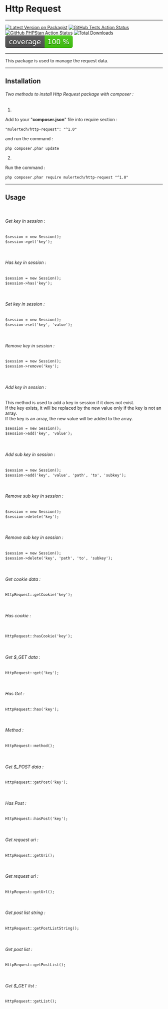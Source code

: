 
# Http Request

___
[![Latest Version on Packagist](https://img.shields.io/packagist/v/mulertech/http-request.svg?style=flat-square)](https://packagist.org/packages/mulertech/http-request)
[![GitHub Tests Action Status](https://img.shields.io/github/actions/workflow/status/mulertech/http-request/tests.yml?branch=main&label=tests&style=flat-square)](https://github.com/mulertech/http-request/actions/workflows/tests.yml)
[![GitHub PHPStan Action Status](https://img.shields.io/github/actions/workflow/status/mulertech/http-request/phpstan.yml?branch=main&label=phpstan&style=flat-square)](https://github.com/mulertech/http-request/actions/workflows/phpstan.yml)
[![Total Downloads](https://img.shields.io/packagist/dt/mulertech/http-request.svg?style=flat-square)](https://packagist.org/packages/mulertech/http-request)
[![Test Coverage](https://raw.githubusercontent.com/mulertech/http-request/main/badge-coverage.svg)](https://packagist.org/packages/mulertech/http-request)
___

This package is used to manage the request data.

___

## Installation

###### _Two methods to install Http Request package with composer :_

1.
Add to your "**composer.json**" file into require section :

```
"mulertech/http-request": "^1.0"
```

and run the command :

```
php composer.phar update
```

2.
Run the command :

```
php composer.phar require mulertech/http-request "^1.0"
```

___

## Usage

<br>

###### _Get key in session :_

```
$session = new Session();
$session->get('key');
```

<br>

###### _Has key in session :_

```
$session = new Session();
$session->has('key');
```

<br>

###### _Set key in session :_

```
$session = new Session();
$session->set('key', 'value');
```

<br>

###### _Remove key in session :_

```
$session = new Session();
$session->remove('key');
```

<br>

###### _Add key in session :_
This method is used to add a key in session if it does not exist.<br>
If the key exists, it will be replaced by the new value only if the key is not an array.<br>
If the key is an array, the new value will be added to the array.

```
$session = new Session();
$session->add('key', 'value');
```

<br>

###### _Add sub key in session :_

```
$session = new Session();
$session->add('key', 'value', 'path', 'to', 'subkey');
```

<br>

###### _Remove sub key in session :_

```
$session = new Session();
$session->delete('key');
```

<br>

###### _Remove sub key in session :_

```
$session = new Session();
$session->delete('key', 'path', 'to', 'subkey');
```

<br>

###### _Get cookie data :_

```
HttpRequest::getCookie('key');
```

<br>

###### _Has cookie :_

```

HttpRequest::hasCookie('key');
```

<br>

###### _Get $\_GET data :_

```
HttpRequest::get('key');
```

<br>

###### _Has Get :_

```
HttpRequest::has('key');
```

<br>

###### _Method :_

```
HttpRequest::method();
```

<br>

###### _Get $\_POST data :_

```
HttpRequest::getPost('key');
```

<br>

###### _Has Post :_

```
HttpRequest::hasPost('key');
```

<br>

###### _Get request uri :_

```
HttpRequest::getUri();
```

<br>

###### _Get request url :_

```
HttpRequest::getUrl();
```

<br>

###### _Get post list string :_

```
HttpRequest::getPostListString();
```

<br>

###### _Get post list :_

```
HttpRequest::getPostList();
```

<br>

###### _Get $\_GET list :_

```
HttpRequest::getList();
```